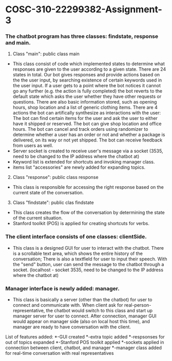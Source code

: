 # COSC-310-22299382-Assignment-3

### The chatbot program has three classes: findstate, response and main.
1. Class "main": public class main
* This class consist of code which implemented states to determine what responses are given to the user according to a given state. There are 24 states in total. Our bot gives responses and provide actions based on the the user input, by searching existence of certain keywords used in the user input. If a user gets to a point where the bot notices it cannot go any further (e.g. the action is fully completed) the bot reverts to the default state which asks the user whether they have other requests or questions. There are also basic information stored, such as opening hours, shop location and a list of generic clothing items. There are 4 actions the bot can artifically synthesize as interactions with the user: The bot can find certain items for the user and ask the user to either have it shipped or reserved. The bot can give shop location and office hours. The bot can cancel and track orders using randomizer to determine whether a user has an order or not and whether a package is delivered, on its way or not yet shipped. The bot can receive feedback from users as well.
* Server socket is created to receive user's message via a socket (3535, need to be changed to the IP address where the chatbot at)
* Keyword list is extended for shortcuts and invoking manager class.
* items list "accessories" are newly added for expanding topics.
2. Class "response": public class response
* This class is responsible for accessing the right response based on the current state of the conversation.
3. Class "findstate": public clas findstate
* This class creates the flow of the conversation by determining the state of the current situation.
* Stanford toolkit (POS) is applied for creating shortcuts for verbs.
### The client interface consists of one classes: clientSide.
* This class is a designed GUI for user to interact with the chatbot. There is a scrollable text area, which shows the entire history of the conversation; There is also a textfield for user to input their speech. With the "send" button, user can send the message to the chatbot through a socket. (localhost - socket 3535, need to be changed to the IP address where the chatbot at)
### Manager interface is newly added: manager.
* This class is basically a server (other than the chatbot) for user to connect and communicate with. When client ask for real-person-representative, the chatbot would switch to this class and start up manager server for user to connect. After connection, manager GUI would appear on manager side (also on local host this time), and manager are ready to have conversation with the client.

List of features added:
*-GUI created
*-extra topic added
*-respsonses for out of topics expanded
*-Stanford POS toolkit applied
*-sockets applied in connection between client, chatbot, and manager
*-manager class added for real-time conversation with real representatives

